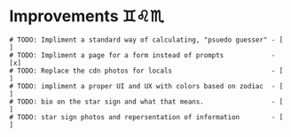 # Improvements ♊♌♏
    # TODO: Impliment a standard way of calculating, "psuedo guesser" - [ ]
    # TODO: Impliment a page for a form instead of prompts            - [x]
    # TODO: Replace the cdn photos for locals                         - [ ]
    # TODO: impliment a proper UI and UX with colors based on zodiac  - [ ]
    # TODO: bio on the star sign and what that means.                 - [ ]
    # TODO: star sign photos and repersentation of information        - [ ]
